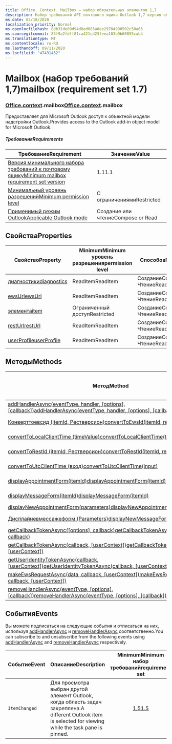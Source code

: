 ```yaml
---
title: Office. Context. Mailbox — набор обязательных элементов 1,7
description: Набор требований API почтового ящика Outlook 1,7 версия объектной модели почтового ящика.
ms.date: 03/18/2020
localization_priority: Normal
ms.openlocfilehash: 8db31de09d94d8ed683a8ee29784990502c58a65
ms.sourcegitcommit: 83f9a2fdff81ca421cd23feea103b9b60895cab4
ms.translationtype: MT
ms.contentlocale: ru-RU
ms.lasthandoff: 09/11/2020
ms.locfileid: "47431432"
---
```

# <a name="mailbox-requirement-set-17"></a><span data-ttu-id="b34c8-103">Mailbox (набор требований 1,7)</span><span class="sxs-lookup"><span data-stu-id="b34c8-103">mailbox (requirement set 1.7)</span></span>

### <a name="officecontextmailbox"></a><span data-ttu-id="b34c8-104">[Office](office.md)[.context](office.context.md).mailbox</span><span class="sxs-lookup"><span data-stu-id="b34c8-104">[Office](office.md)[.context](office.context.md).mailbox</span></span>

<span data-ttu-id="b34c8-105">Предоставляет для Microsoft Outlook доступ к объектной модели надстройки Outlook.</span><span class="sxs-lookup"><span data-stu-id="b34c8-105">Provides access to the Outlook add-in object model for Microsoft Outlook.</span></span>

##### <a name="requirements"></a><span data-ttu-id="b34c8-106">Требования</span><span class="sxs-lookup"><span data-stu-id="b34c8-106">Requirements</span></span>

|<span data-ttu-id="b34c8-107">Требование</span><span class="sxs-lookup"><span data-stu-id="b34c8-107">Requirement</span></span>| <span data-ttu-id="b34c8-108">Значение</span><span class="sxs-lookup"><span data-stu-id="b34c8-108">Value</span></span>|
|---|---|
|[<span data-ttu-id="b34c8-109">Версия минимального набора требований к почтовому ящику</span><span class="sxs-lookup"><span data-stu-id="b34c8-109">Minimum mailbox requirement set version</span></span>](../../requirement-sets/outlook-api-requirement-sets.md)| <span data-ttu-id="b34c8-110">1.1</span><span class="sxs-lookup"><span data-stu-id="b34c8-110">1.1</span></span>|
|[<span data-ttu-id="b34c8-111">Минимальный уровень разрешений</span><span class="sxs-lookup"><span data-stu-id="b34c8-111">Minimum permission level</span></span>](../../../outlook/understanding-outlook-add-in-permissions.md)| <span data-ttu-id="b34c8-112">С ограничениями</span><span class="sxs-lookup"><span data-stu-id="b34c8-112">Restricted</span></span>|
|[<span data-ttu-id="b34c8-113">Применимый режим Outlook</span><span class="sxs-lookup"><span data-stu-id="b34c8-113">Applicable Outlook mode</span></span>](../../../outlook/outlook-add-ins-overview.md#extension-points)| <span data-ttu-id="b34c8-114">Создание или чтение</span><span class="sxs-lookup"><span data-stu-id="b34c8-114">Compose or Read</span></span>|

## <a name="properties"></a><span data-ttu-id="b34c8-115">Свойства</span><span class="sxs-lookup"><span data-stu-id="b34c8-115">Properties</span></span>

| <span data-ttu-id="b34c8-116">Свойство</span><span class="sxs-lookup"><span data-stu-id="b34c8-116">Property</span></span> | <span data-ttu-id="b34c8-117">Minimum</span><span class="sxs-lookup"><span data-stu-id="b34c8-117">Minimum</span></span><br><span data-ttu-id="b34c8-118">уровень разрешения</span><span class="sxs-lookup"><span data-stu-id="b34c8-118">permission level</span></span> | <span data-ttu-id="b34c8-119">Способов</span><span class="sxs-lookup"><span data-stu-id="b34c8-119">Modes</span></span> | <span data-ttu-id="b34c8-120">Тип возвращаемых данных</span><span class="sxs-lookup"><span data-stu-id="b34c8-120">Return type</span></span> | <span data-ttu-id="b34c8-121">Minimum</span><span class="sxs-lookup"><span data-stu-id="b34c8-121">Minimum</span></span><br><span data-ttu-id="b34c8-122">набор требований</span><span class="sxs-lookup"><span data-stu-id="b34c8-122">requirement set</span></span> |
|---|---|---|---|:---:|
| [<span data-ttu-id="b34c8-123">диагностики</span><span class="sxs-lookup"><span data-stu-id="b34c8-123">diagnostics</span></span>](/javascript/api/outlook/office.mailbox?view=outlook-js-1.7&preserve-view=true#diagnostics) | <span data-ttu-id="b34c8-124">ReadItem</span><span class="sxs-lookup"><span data-stu-id="b34c8-124">ReadItem</span></span> | <span data-ttu-id="b34c8-125">Создание</span><span class="sxs-lookup"><span data-stu-id="b34c8-125">Compose</span></span><br><span data-ttu-id="b34c8-126">Чтение</span><span class="sxs-lookup"><span data-stu-id="b34c8-126">Read</span></span> | [<span data-ttu-id="b34c8-127">Diagnostics</span><span class="sxs-lookup"><span data-stu-id="b34c8-127">Diagnostics</span></span>](/javascript/api/outlook/office.diagnostics?view=outlook-js-1.7&preserve-view=true) | [<span data-ttu-id="b34c8-128">1.1</span><span class="sxs-lookup"><span data-stu-id="b34c8-128">1.1</span></span>](../requirement-set-1.1/outlook-requirement-set-1.1.md) |
| [<span data-ttu-id="b34c8-129">ewsUrl</span><span class="sxs-lookup"><span data-stu-id="b34c8-129">ewsUrl</span></span>](/javascript/api/outlook/office.mailbox?view=outlook-js-1.7&preserve-view=true#ewsurl) | <span data-ttu-id="b34c8-130">ReadItem</span><span class="sxs-lookup"><span data-stu-id="b34c8-130">ReadItem</span></span> | <span data-ttu-id="b34c8-131">Создание</span><span class="sxs-lookup"><span data-stu-id="b34c8-131">Compose</span></span><br><span data-ttu-id="b34c8-132">Чтение</span><span class="sxs-lookup"><span data-stu-id="b34c8-132">Read</span></span> | <span data-ttu-id="b34c8-133">String</span><span class="sxs-lookup"><span data-stu-id="b34c8-133">String</span></span> | [<span data-ttu-id="b34c8-134">1.1</span><span class="sxs-lookup"><span data-stu-id="b34c8-134">1.1</span></span>](../requirement-set-1.1/outlook-requirement-set-1.1.md) |
| [<span data-ttu-id="b34c8-135">элемента</span><span class="sxs-lookup"><span data-stu-id="b34c8-135">item</span></span>](office.context.mailbox.item.md) | <span data-ttu-id="b34c8-136">Ограниченный доступ</span><span class="sxs-lookup"><span data-stu-id="b34c8-136">Restricted</span></span> | <span data-ttu-id="b34c8-137">Создание</span><span class="sxs-lookup"><span data-stu-id="b34c8-137">Compose</span></span><br><span data-ttu-id="b34c8-138">Чтение</span><span class="sxs-lookup"><span data-stu-id="b34c8-138">Read</span></span> | [<span data-ttu-id="b34c8-139">Элемент</span><span class="sxs-lookup"><span data-stu-id="b34c8-139">Item</span></span>](/javascript/api/outlook/office.item?view=outlook-js-1.7&preserve-view=true) | [<span data-ttu-id="b34c8-140">1.1</span><span class="sxs-lookup"><span data-stu-id="b34c8-140">1.1</span></span>](../requirement-set-1.1/outlook-requirement-set-1.1.md) |
| [<span data-ttu-id="b34c8-141">restUrl</span><span class="sxs-lookup"><span data-stu-id="b34c8-141">restUrl</span></span>](/javascript/api/outlook/office.mailbox?view=outlook-js-1.7&preserve-view=true#resturl) | <span data-ttu-id="b34c8-142">ReadItem</span><span class="sxs-lookup"><span data-stu-id="b34c8-142">ReadItem</span></span> | <span data-ttu-id="b34c8-143">Создание</span><span class="sxs-lookup"><span data-stu-id="b34c8-143">Compose</span></span><br><span data-ttu-id="b34c8-144">Чтение</span><span class="sxs-lookup"><span data-stu-id="b34c8-144">Read</span></span> | <span data-ttu-id="b34c8-145">String</span><span class="sxs-lookup"><span data-stu-id="b34c8-145">String</span></span> | [<span data-ttu-id="b34c8-146">1,5</span><span class="sxs-lookup"><span data-stu-id="b34c8-146">1.5</span></span>](../requirement-set-1.5/outlook-requirement-set-1.5.md) |
| [<span data-ttu-id="b34c8-147">userProfile</span><span class="sxs-lookup"><span data-stu-id="b34c8-147">userProfile</span></span>](/javascript/api/outlook/office.mailbox?view=outlook-js-1.7&preserve-view=true#userprofile) | <span data-ttu-id="b34c8-148">ReadItem</span><span class="sxs-lookup"><span data-stu-id="b34c8-148">ReadItem</span></span> | <span data-ttu-id="b34c8-149">Создание</span><span class="sxs-lookup"><span data-stu-id="b34c8-149">Compose</span></span><br><span data-ttu-id="b34c8-150">Чтение</span><span class="sxs-lookup"><span data-stu-id="b34c8-150">Read</span></span> | [<span data-ttu-id="b34c8-151">UserProfile</span><span class="sxs-lookup"><span data-stu-id="b34c8-151">UserProfile</span></span>](/javascript/api/outlook/office.userprofile?view=outlook-js-1.7&preserve-view=true) | [<span data-ttu-id="b34c8-152">1.1</span><span class="sxs-lookup"><span data-stu-id="b34c8-152">1.1</span></span>](../requirement-set-1.1/outlook-requirement-set-1.1.md) |

## <a name="methods"></a><span data-ttu-id="b34c8-153">Методы</span><span class="sxs-lookup"><span data-stu-id="b34c8-153">Methods</span></span>

| <span data-ttu-id="b34c8-154">Метод</span><span class="sxs-lookup"><span data-stu-id="b34c8-154">Method</span></span> | <span data-ttu-id="b34c8-155">Minimum</span><span class="sxs-lookup"><span data-stu-id="b34c8-155">Minimum</span></span><br><span data-ttu-id="b34c8-156">уровень разрешения</span><span class="sxs-lookup"><span data-stu-id="b34c8-156">permission level</span></span> | <span data-ttu-id="b34c8-157">Способов</span><span class="sxs-lookup"><span data-stu-id="b34c8-157">Modes</span></span> | <span data-ttu-id="b34c8-158">Minimum</span><span class="sxs-lookup"><span data-stu-id="b34c8-158">Minimum</span></span><br><span data-ttu-id="b34c8-159">набор требований</span><span class="sxs-lookup"><span data-stu-id="b34c8-159">requirement set</span></span> |
|---|---|---|:---:|
| <span data-ttu-id="b34c8-160">[addHandlerAsync(eventType, handler, [options], [callback])](/javascript/api/outlook/office.mailbox?view=outlook-js-1.7&preserve-view=true#addhandlerasync-eventtype--handler--options--callback-)</span><span class="sxs-lookup"><span data-stu-id="b34c8-160">[addHandlerAsync(eventType, handler, [options], [callback])](/javascript/api/outlook/office.mailbox?view=outlook-js-1.7&preserve-view=true#addhandlerasync-eventtype--handler--options--callback-)</span></span> | <span data-ttu-id="b34c8-161">ReadItem</span><span class="sxs-lookup"><span data-stu-id="b34c8-161">ReadItem</span></span> | <span data-ttu-id="b34c8-162">Создание</span><span class="sxs-lookup"><span data-stu-id="b34c8-162">Compose</span></span><br><span data-ttu-id="b34c8-163">Чтение</span><span class="sxs-lookup"><span data-stu-id="b34c8-163">Read</span></span> | [<span data-ttu-id="b34c8-164">1,5</span><span class="sxs-lookup"><span data-stu-id="b34c8-164">1.5</span></span>](../requirement-set-1.5/outlook-requirement-set-1.5.md) |
| [<span data-ttu-id="b34c8-165">Конверттоевсид (itemId, Рестверсион)</span><span class="sxs-lookup"><span data-stu-id="b34c8-165">convertToEwsId(itemId, restVersion)</span></span>](/javascript/api/outlook/office.mailbox?view=outlook-js-1.7&preserve-view=true#converttoewsid-itemid--restversion-) | <span data-ttu-id="b34c8-166">Ограниченный доступ</span><span class="sxs-lookup"><span data-stu-id="b34c8-166">Restricted</span></span> | <span data-ttu-id="b34c8-167">Создание</span><span class="sxs-lookup"><span data-stu-id="b34c8-167">Compose</span></span><br><span data-ttu-id="b34c8-168">Чтение</span><span class="sxs-lookup"><span data-stu-id="b34c8-168">Read</span></span> | [<span data-ttu-id="b34c8-169">1.3</span><span class="sxs-lookup"><span data-stu-id="b34c8-169">1.3</span></span>](../requirement-set-1.3/outlook-requirement-set-1.3.md) |
| [<span data-ttu-id="b34c8-170">convertToLocalClientTime (timeValue)</span><span class="sxs-lookup"><span data-stu-id="b34c8-170">convertToLocalClientTime(timeValue)</span></span>](/javascript/api/outlook/office.mailbox?view=outlook-js-1.7&preserve-view=true#converttolocalclienttime-timevalue-) | <span data-ttu-id="b34c8-171">ReadItem</span><span class="sxs-lookup"><span data-stu-id="b34c8-171">ReadItem</span></span> | <span data-ttu-id="b34c8-172">Создание</span><span class="sxs-lookup"><span data-stu-id="b34c8-172">Compose</span></span><br><span data-ttu-id="b34c8-173">Чтение</span><span class="sxs-lookup"><span data-stu-id="b34c8-173">Read</span></span> | [<span data-ttu-id="b34c8-174">1.1</span><span class="sxs-lookup"><span data-stu-id="b34c8-174">1.1</span></span>](../requirement-set-1.1/outlook-requirement-set-1.1.md) |
| [<span data-ttu-id="b34c8-175">convertToRestId (itemId, Рестверсион)</span><span class="sxs-lookup"><span data-stu-id="b34c8-175">convertToRestId(itemId, restVersion)</span></span>](/javascript/api/outlook/office.mailbox?view=outlook-js-1.7&preserve-view=true#converttorestid-itemid--restversion-) | <span data-ttu-id="b34c8-176">Restricted</span><span class="sxs-lookup"><span data-stu-id="b34c8-176">Restricted</span></span> | <span data-ttu-id="b34c8-177">Создание</span><span class="sxs-lookup"><span data-stu-id="b34c8-177">Compose</span></span><br><span data-ttu-id="b34c8-178">Чтение</span><span class="sxs-lookup"><span data-stu-id="b34c8-178">Read</span></span> | [<span data-ttu-id="b34c8-179">1.3</span><span class="sxs-lookup"><span data-stu-id="b34c8-179">1.3</span></span>](../requirement-set-1.3/outlook-requirement-set-1.3.md) |
| [<span data-ttu-id="b34c8-180">convertToUtcClientTime (вход)</span><span class="sxs-lookup"><span data-stu-id="b34c8-180">convertToUtcClientTime(input)</span></span>](/javascript/api/outlook/office.mailbox?view=outlook-js-1.7&preserve-view=true#converttoutcclienttime-input-) | <span data-ttu-id="b34c8-181">ReadItem</span><span class="sxs-lookup"><span data-stu-id="b34c8-181">ReadItem</span></span> | <span data-ttu-id="b34c8-182">Создание</span><span class="sxs-lookup"><span data-stu-id="b34c8-182">Compose</span></span><br><span data-ttu-id="b34c8-183">Чтение</span><span class="sxs-lookup"><span data-stu-id="b34c8-183">Read</span></span> | [<span data-ttu-id="b34c8-184">1.1</span><span class="sxs-lookup"><span data-stu-id="b34c8-184">1.1</span></span>](../requirement-set-1.1/outlook-requirement-set-1.1.md) |
| [<span data-ttu-id="b34c8-185">displayAppointmentForm(itemId)</span><span class="sxs-lookup"><span data-stu-id="b34c8-185">displayAppointmentForm(itemId)</span></span>](/javascript/api/outlook/office.mailbox?view=outlook-js-1.7&preserve-view=true#displayappointmentform-itemid-) | <span data-ttu-id="b34c8-186">ReadItem</span><span class="sxs-lookup"><span data-stu-id="b34c8-186">ReadItem</span></span> | <span data-ttu-id="b34c8-187">Создание</span><span class="sxs-lookup"><span data-stu-id="b34c8-187">Compose</span></span><br><span data-ttu-id="b34c8-188">Чтение</span><span class="sxs-lookup"><span data-stu-id="b34c8-188">Read</span></span> | [<span data-ttu-id="b34c8-189">1.1</span><span class="sxs-lookup"><span data-stu-id="b34c8-189">1.1</span></span>](../requirement-set-1.1/outlook-requirement-set-1.1.md) |
| [<span data-ttu-id="b34c8-190">displayMessageForm(itemId)</span><span class="sxs-lookup"><span data-stu-id="b34c8-190">displayMessageForm(itemId)</span></span>](/javascript/api/outlook/office.mailbox?view=outlook-js-1.7&preserve-view=true#displaymessageform-itemid-) | <span data-ttu-id="b34c8-191">ReadItem</span><span class="sxs-lookup"><span data-stu-id="b34c8-191">ReadItem</span></span> | <span data-ttu-id="b34c8-192">Создание</span><span class="sxs-lookup"><span data-stu-id="b34c8-192">Compose</span></span><br><span data-ttu-id="b34c8-193">Чтение</span><span class="sxs-lookup"><span data-stu-id="b34c8-193">Read</span></span> | [<span data-ttu-id="b34c8-194">1.1</span><span class="sxs-lookup"><span data-stu-id="b34c8-194">1.1</span></span>](../requirement-set-1.1/outlook-requirement-set-1.1.md) |
| [<span data-ttu-id="b34c8-195">displayNewAppointmentForm(parameters)</span><span class="sxs-lookup"><span data-stu-id="b34c8-195">displayNewAppointmentForm(parameters)</span></span>](/javascript/api/outlook/office.mailbox?view=outlook-js-1.7&preserve-view=true#displaynewappointmentform-parameters-) | <span data-ttu-id="b34c8-196">ReadItem</span><span class="sxs-lookup"><span data-stu-id="b34c8-196">ReadItem</span></span> | <span data-ttu-id="b34c8-197">Чтение</span><span class="sxs-lookup"><span data-stu-id="b34c8-197">Read</span></span> | [<span data-ttu-id="b34c8-198">1.1</span><span class="sxs-lookup"><span data-stu-id="b34c8-198">1.1</span></span>](../requirement-set-1.1/outlook-requirement-set-1.1.md) |
| [<span data-ttu-id="b34c8-199">Дисплайневмессажеформ (Parameters)</span><span class="sxs-lookup"><span data-stu-id="b34c8-199">displayNewMessageForm(parameters)</span></span>](/javascript/api/outlook/office.mailbox?view=outlook-js-1.7&preserve-view=true#displaynewmessageform-parameters-) | <span data-ttu-id="b34c8-200">ReadItem</span><span class="sxs-lookup"><span data-stu-id="b34c8-200">ReadItem</span></span> | <span data-ttu-id="b34c8-201">Создание</span><span class="sxs-lookup"><span data-stu-id="b34c8-201">Compose</span></span><br><span data-ttu-id="b34c8-202">Чтение</span><span class="sxs-lookup"><span data-stu-id="b34c8-202">Read</span></span> | [<span data-ttu-id="b34c8-203">1,6</span><span class="sxs-lookup"><span data-stu-id="b34c8-203">1.6</span></span>](../requirement-set-1.6/outlook-requirement-set-1.6.md) |
| <span data-ttu-id="b34c8-204">[getCallbackTokenAsync([options], callback)](/javascript/api/outlook/office.mailbox?view=outlook-js-1.7&preserve-view=true#getcallbacktokenasync-options--callback-)</span><span class="sxs-lookup"><span data-stu-id="b34c8-204">[getCallbackTokenAsync([options], callback)](/javascript/api/outlook/office.mailbox?view=outlook-js-1.7&preserve-view=true#getcallbacktokenasync-options--callback-)</span></span> | <span data-ttu-id="b34c8-205">ReadItem</span><span class="sxs-lookup"><span data-stu-id="b34c8-205">ReadItem</span></span> | <span data-ttu-id="b34c8-206">Создание</span><span class="sxs-lookup"><span data-stu-id="b34c8-206">Compose</span></span><br><span data-ttu-id="b34c8-207">Чтение</span><span class="sxs-lookup"><span data-stu-id="b34c8-207">Read</span></span> | [<span data-ttu-id="b34c8-208">1,5</span><span class="sxs-lookup"><span data-stu-id="b34c8-208">1.5</span></span>](../requirement-set-1.5/outlook-requirement-set-1.5.md) |
| <span data-ttu-id="b34c8-209">[getCallbackTokenAsync(callback, [userContext])](/javascript/api/outlook/office.mailbox?view=outlook-js-1.7&preserve-view=true#getcallbacktokenasync-callback--usercontext-)</span><span class="sxs-lookup"><span data-stu-id="b34c8-209">[getCallbackTokenAsync(callback, [userContext])](/javascript/api/outlook/office.mailbox?view=outlook-js-1.7&preserve-view=true#getcallbacktokenasync-callback--usercontext-)</span></span> | <span data-ttu-id="b34c8-210">ReadItem</span><span class="sxs-lookup"><span data-stu-id="b34c8-210">ReadItem</span></span> | <span data-ttu-id="b34c8-211">Создание</span><span class="sxs-lookup"><span data-stu-id="b34c8-211">Compose</span></span><br><span data-ttu-id="b34c8-212">Чтение</span><span class="sxs-lookup"><span data-stu-id="b34c8-212">Read</span></span> | [<span data-ttu-id="b34c8-213">1.3</span><span class="sxs-lookup"><span data-stu-id="b34c8-213">1.3</span></span>](../requirement-set-1.3/outlook-requirement-set-1.3.md)<br>[<span data-ttu-id="b34c8-214">1.1</span><span class="sxs-lookup"><span data-stu-id="b34c8-214">1.1</span></span>](../requirement-set-1.1/outlook-requirement-set-1.1.md) |
| <span data-ttu-id="b34c8-215">[getUserIdentityTokenAsync(callback, [userContext])](/javascript/api/outlook/office.mailbox?view=outlook-js-1.7&preserve-view=true#getuseridentitytokenasync-callback--usercontext-)</span><span class="sxs-lookup"><span data-stu-id="b34c8-215">[getUserIdentityTokenAsync(callback, [userContext])](/javascript/api/outlook/office.mailbox?view=outlook-js-1.7&preserve-view=true#getuseridentitytokenasync-callback--usercontext-)</span></span> | <span data-ttu-id="b34c8-216">ReadItem</span><span class="sxs-lookup"><span data-stu-id="b34c8-216">ReadItem</span></span> | <span data-ttu-id="b34c8-217">Создание</span><span class="sxs-lookup"><span data-stu-id="b34c8-217">Compose</span></span><br><span data-ttu-id="b34c8-218">Чтение</span><span class="sxs-lookup"><span data-stu-id="b34c8-218">Read</span></span> | [<span data-ttu-id="b34c8-219">1.1</span><span class="sxs-lookup"><span data-stu-id="b34c8-219">1.1</span></span>](../requirement-set-1.1/outlook-requirement-set-1.1.md) |
| <span data-ttu-id="b34c8-220">[makeEwsRequestAsync(data, callback, [userContext])](/javascript/api/outlook/office.mailbox?view=outlook-js-1.7&preserve-view=true#makeewsrequestasync-data--callback--usercontext-)</span><span class="sxs-lookup"><span data-stu-id="b34c8-220">[makeEwsRequestAsync(data, callback, [userContext])](/javascript/api/outlook/office.mailbox?view=outlook-js-1.7&preserve-view=true#makeewsrequestasync-data--callback--usercontext-)</span></span> | <span data-ttu-id="b34c8-221">ReadWriteMailbox</span><span class="sxs-lookup"><span data-stu-id="b34c8-221">ReadWriteMailbox</span></span> | <span data-ttu-id="b34c8-222">Создание</span><span class="sxs-lookup"><span data-stu-id="b34c8-222">Compose</span></span><br><span data-ttu-id="b34c8-223">Чтение</span><span class="sxs-lookup"><span data-stu-id="b34c8-223">Read</span></span> | [<span data-ttu-id="b34c8-224">1.1</span><span class="sxs-lookup"><span data-stu-id="b34c8-224">1.1</span></span>](../requirement-set-1.1/outlook-requirement-set-1.1.md) |
| <span data-ttu-id="b34c8-225">[removeHandlerAsync(eventType, [options], [callback])](/javascript/api/outlook/office.mailbox?view=outlook-js-1.7&preserve-view=true#removehandlerasync-eventtype--options--callback-)</span><span class="sxs-lookup"><span data-stu-id="b34c8-225">[removeHandlerAsync(eventType, [options], [callback])](/javascript/api/outlook/office.mailbox?view=outlook-js-1.7&preserve-view=true#removehandlerasync-eventtype--options--callback-)</span></span> | <span data-ttu-id="b34c8-226">ReadItem</span><span class="sxs-lookup"><span data-stu-id="b34c8-226">ReadItem</span></span> | <span data-ttu-id="b34c8-227">Создание</span><span class="sxs-lookup"><span data-stu-id="b34c8-227">Compose</span></span><br><span data-ttu-id="b34c8-228">Чтение</span><span class="sxs-lookup"><span data-stu-id="b34c8-228">Read</span></span> | [<span data-ttu-id="b34c8-229">1,5</span><span class="sxs-lookup"><span data-stu-id="b34c8-229">1.5</span></span>](../requirement-set-1.5/outlook-requirement-set-1.5.md) |

## <a name="events"></a><span data-ttu-id="b34c8-230">События</span><span class="sxs-lookup"><span data-stu-id="b34c8-230">Events</span></span>

<span data-ttu-id="b34c8-231">Вы можете подписаться на следующие события и отписаться на них, используя [addHandlerAsync](/javascript/api/outlook/office.mailbox?view=outlook-js-1.7&preserve-view=true#addhandlerasync-eventtype--handler--options--callback-) и [removeHandlerAsync](/javascript/api/outlook/office.mailbox?view=outlook-js-1.7&preserve-view=true#removehandlerasync-eventtype--options--callback-) соответственно.</span><span class="sxs-lookup"><span data-stu-id="b34c8-231">You can subscribe to and unsubscribe from the following events using [addHandlerAsync](/javascript/api/outlook/office.mailbox?view=outlook-js-1.7&preserve-view=true#addhandlerasync-eventtype--handler--options--callback-) and [removeHandlerAsync](/javascript/api/outlook/office.mailbox?view=outlook-js-1.7&preserve-view=true#removehandlerasync-eventtype--options--callback-) respectively.</span></span>

| <span data-ttu-id="b34c8-232">Событие</span><span class="sxs-lookup"><span data-stu-id="b34c8-232">Event</span></span> | <span data-ttu-id="b34c8-233">Описание</span><span class="sxs-lookup"><span data-stu-id="b34c8-233">Description</span></span> | <span data-ttu-id="b34c8-234">Minimum</span><span class="sxs-lookup"><span data-stu-id="b34c8-234">Minimum</span></span><br><span data-ttu-id="b34c8-235">набор требований</span><span class="sxs-lookup"><span data-stu-id="b34c8-235">requirement set</span></span> |
|---|---|:---:|
|`ItemChanged`| <span data-ttu-id="b34c8-236">Для просмотра выбран другой элемент Outlook, когда область задач закреплена.</span><span class="sxs-lookup"><span data-stu-id="b34c8-236">A different Outlook item is selected for viewing while the task pane is pinned.</span></span> | [<span data-ttu-id="b34c8-237">1,5</span><span class="sxs-lookup"><span data-stu-id="b34c8-237">1.5</span></span>](../requirement-set-1.5/outlook-requirement-set-1.5.md) |
